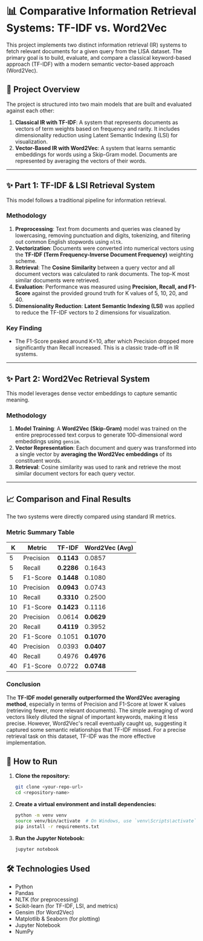 # 📊 Comparative Information Retrieval Systems: TF-IDF vs. Word2Vec

This project implements two distinct information retrieval (IR) systems to fetch relevant documents for a given query from the LISA dataset. The primary goal is to build, evaluate, and compare a classical keyword-based approach (TF-IDF) with a modern semantic vector-based approach (Word2Vec).

## 📝 Project Overview

The project is structured into two main models that are built and evaluated against each other:

1.  **Classical IR with TF-IDF**: A system that represents documents as vectors of term weights based on frequency and rarity. It includes dimensionality reduction using Latent Semantic Indexing (LSI) for visualization.
2.  **Vector-Based IR with Word2Vec**: A system that learns semantic embeddings for words using a Skip-Gram model. Documents are represented by averaging the vectors of their words.

---

## ✨ Part 1: TF-IDF & LSI Retrieval System

This model follows a traditional pipeline for information retrieval.

### Methodology
1.  **Preprocessing**: Text from documents and queries was cleaned by lowercasing, removing punctuation and digits, tokenizing, and filtering out common English stopwords using `nltk`.
2.  **Vectorization**: Documents were converted into numerical vectors using the **TF-IDF (Term Frequency-Inverse Document Frequency)** weighting scheme.
3.  **Retrieval**: The **Cosine Similarity** between a query vector and all document vectors was calculated to rank documents. The top-K most similar documents were retrieved.
4.  **Evaluation**: Performance was measured using **Precision, Recall, and F1-Score** against the provided ground truth for K values of 5, 10, 20, and 40.
5.  **Dimensionality Reduction**: **Latent Semantic Indexing (LSI)** was applied to reduce the TF-IDF vectors to 2 dimensions for visualization.

### Key Finding
-   The F1-Score peaked around K=10, after which Precision dropped more significantly than Recall increased. This is a classic trade-off in IR systems.

---

## ✨ Part 2: Word2Vec Retrieval System

This model leverages dense vector embeddings to capture semantic meaning.

### Methodology
1.  **Model Training**: A **Word2Vec (Skip-Gram)** model was trained on the entire preprocessed text corpus to generate 100-dimensional word embeddings using `gensim`.
2.  **Vector Representation**: Each document and query was transformed into a single vector by **averaging the Word2Vec embeddings** of its constituent words.
3.  **Retrieval**: Cosine similarity was used to rank and retrieve the most similar document vectors for each query vector.

---

## 📈 Comparison and Final Results

The two systems were directly compared using standard IR metrics.


### Metric Summary Table

| K | Metric | TF-IDF | Word2Vec (Avg) |
|---|---|---|---|
| 5 | Precision | **0.1143** | 0.0857 |
| 5 | Recall | **0.2286** | 0.1643 |
| 5 | F1-Score | **0.1448** | 0.1080 |
| 10 | Precision | **0.0943** | 0.0743 |
| 10 | Recall | **0.3310** | 0.2500 |
| 10 | F1-Score | **0.1423** | 0.1116 |
| 20 | Precision | 0.0614 | **0.0629** |
| 20 | Recall | **0.4119** | 0.3952 |
| 20 | F1-Score | 0.1051 | **0.1070** |
| 40 | Precision | 0.0393 | **0.0407** |
| 40 | Recall | 0.4976 | **0.4976** |
| 40 | F1-Score | 0.0722 | **0.0748** |

### Conclusion
The **TF-IDF model generally outperformed the Word2Vec averaging method**, especially in terms of Precision and F1-Score at lower K values (retrieving fewer, more relevant documents). The simple averaging of word vectors likely diluted the signal of important keywords, making it less precise. However, Word2Vec's recall eventually caught up, suggesting it captured some semantic relationships that TF-IDF missed. For a precise retrieval task on this dataset, TF-IDF was the more effective implementation.

## 🚀 How to Run

1.  **Clone the repository:**
    ```bash
    git clone <your-repo-url>
    cd <repository-name>
    ```

2.  **Create a virtual environment and install dependencies:**
    ```bash
    python -m venv venv
    source venv/bin/activate  # On Windows, use `venv\Scripts\activate`
    pip install -r requirements.txt
    ```

3.  **Run the Jupyter Notebook:**
    ```bash
    jupyter notebook
    ```

## 🛠️ Technologies Used

-   Python
-   Pandas
-   NLTK (for preprocessing)
-   Scikit-learn (for TF-IDF, LSI, and metrics)
-   Gensim (for Word2Vec)
-   Matplotlib & Seaborn (for plotting)
-   Jupyter Notebook
-   NumPy
